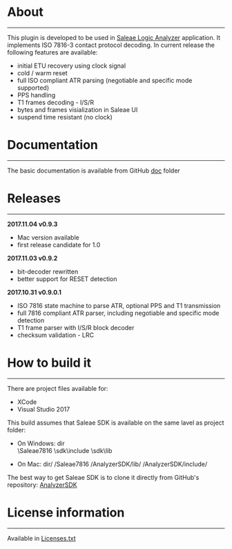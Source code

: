 # About
---
This plugin is developed to be used in [Saleae Logic Analyzer](https://www.saleae.com/) application. It implements
ISO 7816-3 contact protocol decoding. In current release the following features are available:
* initial ETU recovery using clock signal
* cold / warm reset
* full ISO compliant ATR parsing (negotiable and specific mode supported)
* PPS handling
* T1 frames decoding - I/S/R
* bytes and frames visialization in Saleae UI
* suspend time resistant (no clock)



# Documentation
---
The basic documentation is available from GitHub [doc](doc/) folder


# Releases
---
**2017.11.04 v0.9.3**
* Mac version available
* first release candidate for 1.0
	
**2017.11.03 v0.9.2**
* bit-decoder rewritten
* better support for RESET detection

**2017.10.31 v0.9.0.1**
* ISO 7816 state machine to parse ATR, optional PPS and T1 transmission
* full 7816 compliant ATR parser, including negotiable and specific mode detection
* T1 frame parser with I/S/R block decoder
* checksum validation - LRC
	
	
# How to build it
---
There are project files available for:
* XCode
* Visual Studio 2017


This build assumes that Saleae SDK is available on the same lavel as project folder:
* On Windows:
	dir\
		\Saleae7816
		\sdk\include
		\sdk\lib
			
* On Mac:
	dir/
		/Saleae7816
		/AnalyzerSDK/lib/
		/AnalyzerSDK/include/
		
The best way to get Saleae SDK is to clone it directly from GitHub's repository: [AnalyzerSDK](https://github.com/saleae/AnalyzerSDK)


# License information
---
Available in [Licenses.txt](Licenses.txt)